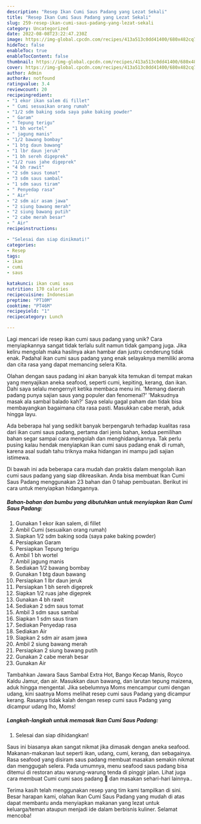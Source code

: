 ```yaml
---
description: "Resep Ikan Cumi Saus Padang yang Lezat Sekali"
title: "Resep Ikan Cumi Saus Padang yang Lezat Sekali"
slug: 259-resep-ikan-cumi-saus-padang-yang-lezat-sekali
category: Uncategorized
date: 2022-08-08T23:22:47.230Z
image: https://img-global.cpcdn.com/recipes/413a513c0dd41400/680x482cq70/ikan-cumi-saus-padang-foto-resep-utama.jpg
hideToc: false
enableToc: true
enableTocContent: false
thumbnail: https://img-global.cpcdn.com/recipes/413a513c0dd41400/680x482cq70/ikan-cumi-saus-padang-foto-resep-utama.jpg
cover: https://img-global.cpcdn.com/recipes/413a513c0dd41400/680x482cq70/ikan-cumi-saus-padang-foto-resep-utama.jpg
author: Admin
authorAv: notfound
ratingvalue: 3.4
reviewcount: 20
recipeingredient:
- "1 ekor ikan salem di fillet"
- " Cumi sesuaikan orang rumah"
- "1/2 sdm baking soda saya pake baking powder"
- " Garam"
- " Tepung terigu"
- "1 bh wortel"
- " jagung manis"
- "1/2 bawang bombay"
- "1 btg daun bawang"
- "1 lbr daun jeruk"
- "1 bh sereh digeprek"
- "1/2 ruas jahe digeprek"
- "4 bh rawit"
- "2 sdm saus tomat"
- "3 sdm saus sambal"
- "1 sdm saus tiram"
- " Penyedap rasa"
- " Air"
- "2 sdm air asam jawa"
- "2 siung bawang merah"
- "2 siung bawang putih"
- "2 cabe merah besar"
- " Air"
recipeinstructions:

- "Selesai dan siap dinikmati!"
categories:
- Resep
tags:
- ikan
- cumi
- saus

katakunci: ikan cumi saus 
nutrition: 170 calories
recipecuisine: Indonesian
preptime: "PT10M"
cooktime: "PT46M"
recipeyield: "1"
recipecategory: Lunch

---
```





Lagi mencari ide resep ikan cumi saus padang yang unik? Cara menyiapkannya sangat tidak terlalu sulit namun tidak gampang juga. Jika keliru mengolah maka hasilnya akan hambar dan justru cenderung tidak enak. Padahal ikan cumi saus padang yang enak selayaknya memiliki aroma dan cita rasa yang dapat memancing selera Kita.





Olahan dengan saus padang ini akan banyak kita temukan di tempat makan yang menyajikan aneka seafood, seperti cumi, kepiting, kerang, dan ikan. Dahi saya selalu mengernyit ketika membaca menu ini. &#39;Memang daerah padang punya sajian saus yang populer dan fenomenal?&#39; &#39;Maksudnya masak ala sambal balado kah?&#39; Saya selalu gagal paham dan tidak bisa membayangkan bagaimana cita rasa pasti. Masukkan cabe merah, aduk hingga layu.

Ada beberapa hal yang sedikit banyak berpengaruh terhadap kualitas rasa dari ikan cumi saus padang, pertama dari jenis bahan, kedua pemilihan bahan segar sampai cara mengolah dan menghidangkannya. Tak perlu pusing kalau hendak menyiapkan ikan cumi saus padang enak di rumah, karena asal sudah tahu triknya maka hidangan ini mampu jadi sajian istimewa.






Di bawah ini ada beberapa cara mudah dan praktis dalam mengolah ikan cumi saus padang yang siap dikreasikan. Anda bisa membuat Ikan Cumi Saus Padang menggunakan 23 bahan dan 0 tahap pembuatan. Berikut ini cara untuk menyiapkan hidangannya.

<!--inarticleads1-->

##### Bahan-bahan dan bumbu yang dibutuhkan untuk menyiapkan Ikan Cumi Saus Padang:

1. Gunakan 1 ekor ikan salem, di fillet
1. Ambil  Cumi (sesuaikan orang rumah)
1. Siapkan 1/2 sdm baking soda (saya pake baking powder)
1. Persiapkan  Garam
1. Persiapkan  Tepung terigu
1. Ambil 1 bh wortel
1. Ambil  jagung manis
1. Sediakan 1/2 bawang bombay
1. Gunakan 1 btg daun bawang
1. Persiapkan 1 lbr daun jeruk
1. Persiapkan 1 bh sereh digeprek
1. Siapkan 1/2 ruas jahe digeprek
1. Gunakan 4 bh rawit
1. Sediakan 2 sdm saus tomat
1. Ambil 3 sdm saus sambal
1. Siapkan 1 sdm saus tiram
1. Sediakan  Penyedap rasa
1. Sediakan  Air
1. Siapkan 2 sdm air asam jawa
1. Ambil 2 siung bawang merah
1. Persiapkan 2 siung bawang putih
1. Gunakan 2 cabe merah besar
1. Gunakan  Air


Tambahkan Jawara Saus Sambal Extra Hot, Bango Kecap Manis, Royco Kaldu Jamur, dan air. Masukkan daun bawang, dan larutan tepung maizena, aduk hingga mengental. Jika sebelumnya Moms mencampur cumi dengan udang, kini saatnya Moms melihat resep cumi saus Padang yang dicampur kerang. Rasanya tidak kalah dengan resep cumi saus Padang yang dicampur udang lho, Moms! 

<!--inarticleads2-->

##### Langkah-langkah untuk memasak Ikan Cumi Saus Padang:


1. Selesai dan siap dihidangkan!

Saus ini biasanya akan sangat nikmat jika dimasak dengan aneka seafood. Makanan-makanan laut seperti ikan, udang, cumi, kerang, dan sebagainya. Rasa seafood yang disiram saus padang membuat masakan semakin nikmat dan menggugah selera. Pada umumnya, menu seafood saus padang bisa ditemui di restoran atau warung-warung tenda di pinggir jalan. Lihat juga cara membuat Cumi cumi saos padang 🦑 dan masakan sehari-hari lainnya.. 

Terima kasih telah menggunakan resep yang tim kami tampilkan di sini. Besar harapan kami, olahan Ikan Cumi Saus Padang yang mudah di atas dapat membantu anda menyiapkan makanan yang lezat untuk keluarga/teman ataupun menjadi ide dalam berbisnis kuliner. Selamat mencoba!
